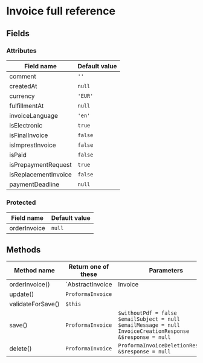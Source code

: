 # Invoice full reference

## Fields

### Attributes

| Field name           | Default value |
|----------------------|---------------|
| comment              | `''`          |
| createdAt            | `null`        |
| currency             | `'EUR'`       |
| fulfillmentAt        | `null`        |
| invoiceLanguage      | `'en'`        |
| isElectronic         | `true`        |
| isFinalInvoice       | `false`       |
| isImprestInvoice     | `false`       |
| isPaid               | `false`       |
| isPrepaymentRequest  | `true`        |
| isReplacementInvoice | `false`       |
| paymentDeadline      | `null`        |


### Protected

| Field name   | Default value |
|--------------|---------------|
| orderInvoice | `null`        |


## Methods

| Method name       | Return one of these                       | Parameters                                                                                                                  |
|-------------------|-------------------------------------------|-----------------------------------------------------------------------------------------------------------------------------|
| orderInvoice()    | `AbstractInvoice|Invoice|ProformaInvoice` |                                                                                                                             |
| update()          | `ProformaInvoice`                         |                                                                                                                             |
| validateForSave() | `$this`                                   |                                                                                                                             |
| save()            | `ProformaInvoice`                         | `$withoutPdf = false`<br> `$emailSubject = null`<br> `$emailMessage = null`<br> `InvoiceCreationResponse &$response = null` |
| delete()          | `ProformaInvoice`                         | `ProformaInvoiceDeletionResponse &$response = null`                                                                         |
